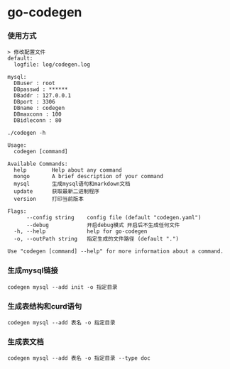 # go-codegen

### 使用方式
    > 修改配置文件
    default:
      logfile: log/codegen.log
    
    mysql:
      DBuser : root
      DBpasswd : ******
      DBaddr : 127.0.0.1
      DBport : 3306
      DBname : codegen
      DBmaxconn : 100
      DBidleconn : 80

   ```
   ./codegen -h
   
   Usage:
     codegen [command]
   
   Available Commands:
     help        Help about any command
     mongo       A brief description of your command
     mysql       生成mysql语句和markdown文档
     update      获取最新二进制程序
     version     打印当前版本
   
   Flags:
         --config string    config file (default "codegen.yaml")
         --debug            开启debug模式 开启后不生成任何文件
     -h, --help             help for go-codegen
     -o, --outPath string   指定生成的文件路径 (default ".")
   
   Use "codegen [command] --help" for more information about a command.
   
   ```
   
   ### 生成mysql链接
    codegen mysql --add init -o 指定目录
   
   ### 生成表结构和curd语句
    codegen mysql --add 表名 -o 指定目录
    
   ### 生成表文档
    codegen mysql --add 表名 -o 指定目录 --type doc
